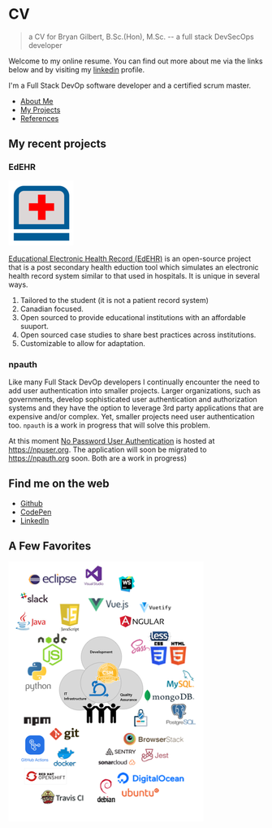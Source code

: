 # CV

> a CV for Bryan Gilbert, B.Sc.(Hon), M.Sc. -- a full stack DevSecOps developer

Welcome to my online resume.  You can find out more about me via the links below and by visiting my 
[linkedin](https://www.linkedin.com/in/bryangilbertsoftware) 
profile.

I'm a Full Stack DevOp software developer and a certified scrum master. 

- [About Me](/about.md)
- [My Projects](/projects.md)
- [References](/refs.md)

## My recent projects

### EdEHR 
![4] 

[Educational Electronic Health Record (EdEHR)](https://edehr.org) 
is an open-source project that is a post secondary health eduction tool which simulates an electronic health record system similar to that used in hospitals.  It is unique in several ways.
1. Tailored to the student (it is not a patient record system)
2. Canadian focused.
3. Open sourced to provide educational institutions with an affordable suuport.
4. Open sourced case studies to share best practices across institutions.
5. Customizable to allow for adaptation.

### npauth

Like many Full Stack DevOp developers I continually encounter the need to add user authentication
into smaller projects.  Larger organizations, such as governments, develop sophisticated user authentication and authorization systems and they have the option to leverage 3rd party applications that are expensive and/or complex.  Yet, smaller projects need user authentication too.  ```npauth``` is a work in progress that will solve this problem.

At this moment [No Password User Authentication](https://npuser.org) is hosted at https://npuser.org. The application will soon be migrated to https://npauth.org soon. Both are a work in progress)


## Find me on the web

- [Github](https://github.com/bryan-gilbert/)
- [CodePen](https://codepen.io/bgilbert)
- [LinkedIn](https://www.linkedin.com/in/bryangilbertsoftware)


## A Few Favorites
![1]


[1]: ./FavStack@0.5x.png
[4]: ./logos/EdEHR.png
